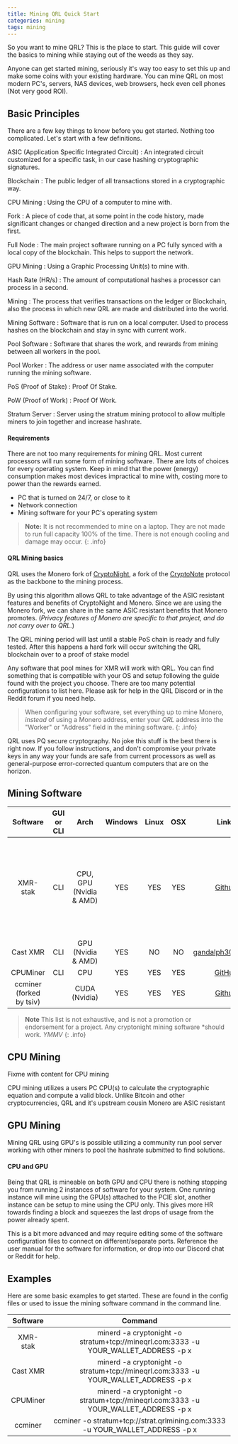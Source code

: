 ```yaml
---
title: Mining QRL Quick Start
categories: mining
tags: mining
---
```



So you want to mine QRL? This is the place to start. This guide will cover the basics to mining while staying out of the weeds as they say.

Anyone can get started mining, seriously it's way too easy to set this up and make some coins with your existing hardware. You can mine QRL on most modern PC's, servers, NAS devices, web browsers, heck even cell phones (Not very good ROI). 


## Basic Principles

There are a few key things to know before you get started. Nothing too complicated. Let's start with a few definitions.


ASIC (Application Specific Integrated Circuit)
: An integrated circuit customized for a specific task, in our case hashing cryptographic signatures.


Blockchain
: The public ledger of all transactions stored in a cryptographic way.


CPU Mining
: Using the CPU of a computer to mine with.


Fork
: A piece of code that, at some point in the code history, made significant changes or changed direction and a new project is born from the first.


Full Node
: The main project software running on a PC fully synced with a local copy of the blockchain. This helps to support the network.


GPU Mining
: Using a Graphic Processing Unit(s) to mine with.


Hash Rate (HR/s)
: The amount of computational hashes a processor can process in a second.


Mining
: The process that verifies transactions on the ledger or Blockchain, also the process in which new QRL are made and distributed into the world.


Mining Software
: Software that is run on a local computer. Used to process hashes on the blockchain and stay in sync with current work.


Pool Software
: Software that shares the work, and rewards from mining between all workers in the pool.


Pool Worker
: The address or user name associated with the computer running the mining software.	


PoS (Proof of Stake)
: Proof Of Stake.


PoW (Proof of Work)
: Proof Of Work.


Stratum Server
: Server using the stratum mining protocol to allow multiple miners to join together and increase hashrate.


#### Requirements

There are not too many requirements for mining QRL. Most current processors will run some form of mining software. There are lots of choices for every operating system. Keep in mind that the power (energy) consumption makes most devices impractical to mine with, costing more to power than the rewards earned.

* PC that is turned on 24/7, or close to it
* Network connection
* Mining software for your PC's operating system

> **Note:** It is not recommended to mine on a laptop. They are not made to run full capacity 100% of the time. There is not enough cooling and damage may occur.
{: .info}

#### QRL Mining basics

QRL uses the Monero fork of [CryptoNight](http://cryptonite.info), a fork of the [CryptoNote](https://cryptonote.org/) protocol as the backbone to the mining process.  

By using this algorithm allows QRL to take advantage of the ASIC resistant features and benefits of CryptoNight and Monero. Since we are using the Monero fork, we can share in the same ASIC resistant benefits that Monero promotes. (*Privacy features of Monero are specific to that project, and do not carry over to QRL.*)

The QRL mining period will last until a stable PoS chain is ready and fully tested. After this happens a hard fork will occur switching the QRL blockchain over to a proof of stake model

Any software that pool mines for XMR will work with QRL. You can find something that is compatible with your OS and setup following the guide found with the project you choose. There are too many potential configurations to list here. Please ask for help in the QRL Discord or in the Reddit forum if you need help. 

> When configuring your software, set everything up to mine Monero, *instead* of using a Monero address, enter your *QRL* address into the "Worker" or "Address" field in the mining software.
{: .info}

QRL uses PQ secure cryptography. No joke this stuff is the best there is right now. If you follow instructions, and don't compromise your private keys in any way your funds are safe from current processors as well as general-purpose error-corrected quantum computers that are on the horizon.

## Mining Software

| Software      | GUI or CLI | Arch | Windows     | Linux |  OSX   |  Links | Notes	|
|:-------------:|:--:|:-----:|:-----------:|:-----:|:------:|:------:|:-------:|
|   XMR-stak    | CLI	|	CPU, GPU (Nvidia & AMD) |  YES     |  YES     |  YES      | [Github](https://github.com/fireice-uk/xmr-stak/releases) | guided start, Open Source, TLS support, HTML statistics page, JSON API	|
|   Cast XMR    | CLI 	|	GPU (Nvidia & AMD) |    YES  |  NO   |  NO    | [gandalph3000.com](http://www.gandalph3000.com/cast_xmr/cast-xmr-optimized-cryptonight-miner-for-rx-vega/) | 	|
|   CPUMiner | CLI |	CPU  |    YES     |  YES   |  YES   | [GitHub](https://github.com/tpruvot/cpuminer-multi) | 	|
|   ccminer (forked by tsiv)   | 	|	CUDA (Nvidia) |  YES       |  YES   |   YES   | [Github](https://github.com/tsiv/ccminer-cryptonight) | 	|



> **Note** This list is not exhaustive, and is not a promotion or endorsement for a project. Any cryptonight mining software \*should work. *YMMV*
{: .info}

## CPU Mining

Fixme with content for CPU mining

CPU mining utilizes a users PC CPU(s) to calculate the cryptographic equation and compute a valid block. Unlike Bitcoin and other cryptocurrencies, QRL and it's upstream cousin Monero are ASIC resistant


## GPU Mining

Mining QRL using GPU's is possible utilizing a community run pool server working with other miners to pool the hashrate submitted to find solutions. 


#### CPU and GPU

Being that QRL is mineable on both GPU and CPU there is nothing stopping you from running 2 instances of software for your system. One running instance will mine using the GPU(s) attached to the PCIE slot, another instance can be setup to mine using the CPU only. This gives more HR towards finding a block and squeezes the last drops of usage from the power already spent.

This is a bit more advanced and may require editing some of the software configuration files to connect on different/separate ports. Reference the user manual for the software for information, or drop into our Discord chat or Reddit for help.

## Examples
Here are some basic examples to get started. These are found in the config files or used to issue the mining software command in the command line.

| Software      | Command |
| :------------:|:-------:|
|   XMR-stak | minerd -a cryptonight -o stratum+tcp://mineqrl.com:3333 -u YOUR_WALLET_ADDRESS -p x |
|   Cast XMR | minerd -a cryptonight -o stratum+tcp://mineqrl.com:3333 -u YOUR_WALLET_ADDRESS -p x  |
|   CPUMiner | minerd -a cryptonight -o stratum+tcp://mineqrl.com:3333 -u YOUR_WALLET_ADDRESS -p x  |
|   ccminer  | ccminer -o stratum+tcp://strat.qrlmining.com:3333 -u YOUR_WALLET_ADDRESS -p x |
